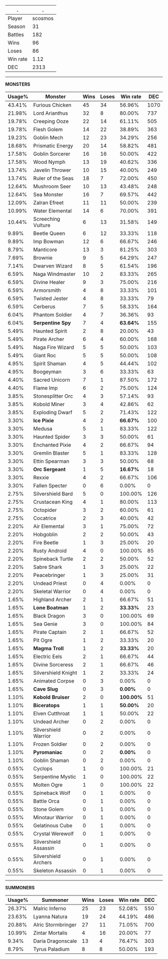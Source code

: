 .|.
|-|-
Player|scosmos
Season|31
Battles|182
Wins|96
Loses|86
Win rate|1.12
DEC|2313

---
**MONSTERS**

Usage%|Monster|Wins|Loses|Win rate|DEC|
-|-|-|-|-|-|
43.41%|Furious Chicken|45|34|56.96%|1070|
21.98%|Lord Arianthus|32|8|80.00%|737|
19.78%|Creeping Ooze|22|14|61.11%|505|
19.78%|Flesh Golem|14|22|38.89%|363|
19.23%|Goblin Mech|12|23|34.29%|256|
18.68%|Prismatic Energy|20|14|58.82%|481|
17.58%|Goblin Sorcerer|16|16|50.00%|422|
17.58%|Wood Nymph|13|19|40.62%|336|
13.74%|Javelin Thrower|10|15|40.00%|249|
13.74%|Ruler of the Seas|18|7|72.00%|450|
12.64%|Mushroom Seer|10|13|43.48%|248|
12.64%|Sea Monster|16|7|69.57%|442|
12.09%|Zalran Efreet|11|11|50.00%|239|
10.99%|Water Elemental|14|6|70.00%|391|
10.44%|Screeching Vulture|6|13|31.58%|149|
9.89%|Beetle Queen|6|12|33.33%|118|
9.89%|Imp Bowman|12|6|66.67%|246|
8.79%|Manticore|13|3|81.25%|303|
7.69%|Brownie|9|5|64.29%|247|
7.14%|Dwarven Wizard|8|5|61.54%|196|
6.59%|Naga Windmaster|10|2|83.33%|265|
6.59%|Divine Healer|9|3|75.00%|216|
6.59%|Armorsmith|4|8|33.33%|101|
6.59%|Twisted Jester|4|8|33.33%|79|
6.59%|Cerberus|7|5|58.33%|164|
6.04%|Phantom Soldier|4|7|36.36%|93|
6.04%|**Serpentine Spy**|7|4|**63.64%**|155|
5.49%|Haunted Spirit|2|8|20.00%|43|
5.49%|Pirate Archer|6|4|60.00%|168|
5.49%|Naga Fire Wizard|5|5|50.00%|103|
5.49%|Giant Roc|5|5|50.00%|108|
4.95%|Spirit Shaman|4|5|44.44%|102|
4.95%|Boogeyman|3|6|33.33%|63|
4.40%|Sacred Unicorn|7|1|87.50%|172|
4.40%|Flame Imp|6|2|75.00%|124|
3.85%|Stonesplitter Orc|4|3|57.14%|93|
3.85%|Kobold Miner|3|4|42.86%|62|
3.85%|Exploding Dwarf|5|2|71.43%|122|
3.30%|**Ice Pixie**|4|2|**66.67%**|100|
3.30%|Medusa|5|1|83.33%|122|
3.30%|Haunted Spider|3|3|50.00%|61|
3.30%|Enchanted Pixie|4|2|66.67%|94|
3.30%|Gremlin Blaster|5|1|83.33%|128|
3.30%|Ettin Spearman|3|3|50.00%|68|
3.30%|**Orc Sergeant**|1|5|**16.67%**|18|
3.30%|Rexxie|4|2|66.67%|106|
3.30%|Fallen Specter|0|6|0.00%|0|
2.75%|Silvershield Bard|5|0|100.00%|126|
2.75%|Crustacean King|4|1|80.00%|113|
2.75%|Octopider|3|2|60.00%|61|
2.75%|Cocatrice|2|3|40.00%|42|
2.20%|Air Elemental|3|1|75.00%|72|
2.20%|Hobgoblin|2|2|50.00%|43|
2.20%|Fire Beetle|1|3|25.00%|20|
2.20%|Rusty Android|4|0|100.00%|85|
2.20%|Spineback Turtle|2|2|50.00%|52|
2.20%|Sabre Shark|1|3|25.00%|22|
2.20%|Peacebringer|1|3|25.00%|31|
2.20%|Undead Priest|0|4|0.00%|0|
2.20%|Skeletal Warrior|0|4|0.00%|0|
1.65%|Highland Archer|2|1|66.67%|51|
1.65%|**Lone Boatman**|1|2|**33.33%**|23|
1.65%|Black Dragon|3|0|100.00%|69|
1.65%|Sea Genie|3|0|100.00%|84|
1.65%|Pirate Captain|2|1|66.67%|52|
1.65%|Pit Ogre|1|2|33.33%|20|
1.65%|**Magma Troll**|1|2|**33.33%**|20|
1.65%|Electric Eels|2|1|66.67%|44|
1.65%|Divine Sorceress|2|1|66.67%|46|
1.65%|Silvershield Knight|1|2|33.33%|24|
1.65%|Animated Corpse|0|3|0.00%|0|
1.65%|**Cave Slug**|0|3|**0.00%**|0|
1.10%|**Kobold Bruiser**|2|0|**100.00%**|51|
1.10%|**Biceratops**|1|1|**50.00%**|20|
1.10%|Elven Cutthroat|1|1|50.00%|22|
1.10%|Undead Archer|0|2|0.00%|0|
1.10%|Silvershield Warrior|0|2|0.00%|0|
1.10%|Frozen Soldier|0|2|0.00%|0|
1.10%|**Pyromaniac**|0|2|**0.00%**|0|
1.10%|Goblin Shaman|0|2|0.00%|0|
0.55%|Cyclops|1|0|100.00%|21|
0.55%|Serpentine Mystic|1|0|100.00%|22|
0.55%|Molten Ogre|1|0|100.00%|22|
0.55%|Spineback Wolf|0|1|0.00%|0|
0.55%|Battle Orca|0|1|0.00%|0|
0.55%|Stone Golem|0|1|0.00%|0|
0.55%|Minotaur Warrior|0|1|0.00%|0|
0.55%|Gelatinous Cube|0|1|0.00%|0|
0.55%|Crystal Werewolf|0|1|0.00%|0|
0.55%|Silvershield Assassin|0|1|0.00%|0|
0.55%|Silvershield Archers|0|1|0.00%|0|
0.55%|Skeleton Assassin|0|1|0.00%|0|

---
**SUMMONERS**

Usage%|Summoner|Wins|Loses|Win rate|DEC|
-|-|-|-|-|-|
26.37%|Malric Inferno|25|23|52.08%|550|
23.63%|Lyanna Natura|19|24|44.19%|486|
20.88%|Alric Stormbringer|27|11|71.05%|700|
10.99%|Zintar Mortalis|4|16|20.00%|77|
9.34%|Daria Dragonscale|13|4|76.47%|303|
8.79%|Tyrus Paladium|8|8|50.00%|193|
